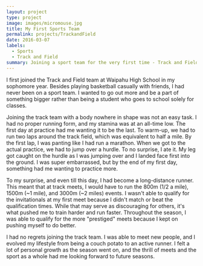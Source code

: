 ```yaml
---
layout: project
type: project
image: images/micromouse.jpg
title: My First Sports Team
permalink: projects/TrackandField
date: 2016-03-07
labels:
  - Sports
  - Track and Field
summary: Joining a sport team for the very first time - Track and Field.
---
```


I first joined the Track and Field team at Waipahu High School in my sophomore year. Besides playing basketball casually with friends, I had never been on a sport team. I wanted to go out more and be a part of something bigger rather than being a student who goes to school solely for classes.

Joining the track team with a body nowhere in shape was not an easy task. I had no proper running form, and my stamina was at an all-time low. The first day at practice had me wanting it to be the last. To warm-up, we had to run two laps around the track field, which was equivalent to half a mile. By the first lap, I was panting like I had run a marathon. When we got to the actual practice, we had to jump over a hurdle. To no surprise, I ate it. My leg got caught on the hurdle as I was jumping over and I landed face first into the ground. I was super embarrassed, but by the end of my first day, something had me wanting to practice more.

To my surprise, and even till this day, I had become a long-distance runner. This meant that at track meets, I would have to run the 800m (1/2 a mile), 1500m (~1 mile), and 3000m (~2 miles) events. I wasn't able to qualify for the invitationals at my first meet because I didn't match or beat the qualification times. While that may serve as discouraging for others, it's what pushed me to train harder and run faster. Throughout the season, I was able to qualify for the more "prestiged" meets because I kept on pushing myself to do better.

I had no regrets joining the track team. I was able to meet new people, and I evolved my lifestyle from being a couch potato to an active runner. I felt a lot of personal growth as the season went on, and the thrill of meets and the sport as a whole had me looking forward to future seasons.
